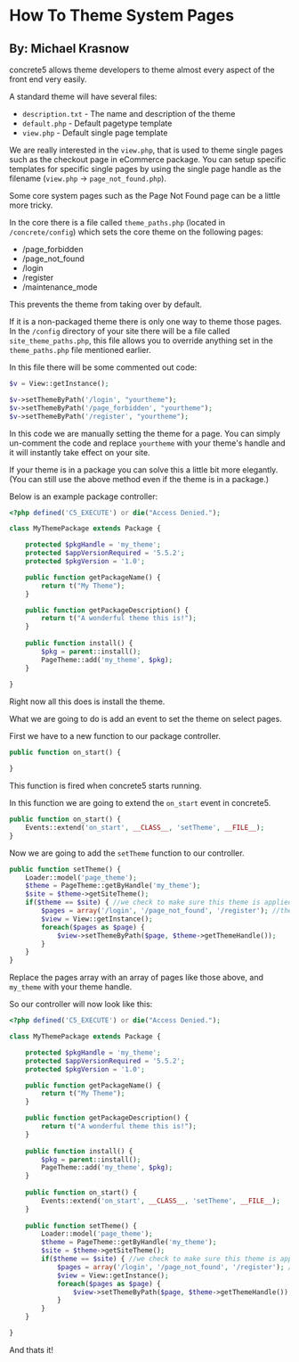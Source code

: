 How To Theme System Pages
=========
By: Michael Krasnow
---------

concrete5 allows theme developers to theme almost every aspect of the front end very easily.

A standard theme will have several files:

- `description.txt` - The name and description of the theme
- `default.php` - Default pagetype template
- `view.php` - Default single page template

We are really interested in the `view.php`, that is used to theme single pages such as the checkout page in eCommerce package. You can setup specific templates for specific single pages by using the single page handle as the filename (`view.php` -> `page_not_found.php`).

Some core system pages such as the Page Not Found page can be a little more tricky.

In the core there is a file called `theme_paths.php` (located in `/concrete/config`) which sets the core theme on the following pages:

- /page\_forbidden
- /page\_not\_found
- /login
- /register
- /maintenance_mode

This prevents the theme from taking over by default.

If it is a non-packaged theme there is only one way to theme those pages. In the `/config` directory of your site there will be a file called `site_theme_paths.php`, this file allows you to override anything set in the `theme_paths.php` file mentioned earlier.

In this file there will be some commented out code:

```php
$v = View::getInstance();

$v->setThemeByPath('/login', "yourtheme");
$v->setThemeByPath('/page_forbidden', "yourtheme");
$v->setThemeByPath('/register', "yourtheme");
```
	
In this code we are manually setting the theme for a page. You can simply un-comment the code and replace `yourtheme` with your theme's handle and it will instantly take effect on your site.

If your theme is in a package you can solve this a little bit more elegantly. (You can still use the above method even if the theme is in a package.)

Below is an example package controller:

```php
<?php defined('C5_EXECUTE') or die("Access Denied.");

class MyThemePackage extends Package {

	protected $pkgHandle = 'my_theme';
	protected $appVersionRequired = '5.5.2';
	protected $pkgVersion = '1.0';

	public function getPackageName() {
		return t("My Theme");
	}

	public function getPackageDescription() {
		return t("A wonderful theme this is!");
	}
	
	public function install() {
		$pkg = parent::install();
		PageTheme::add('my_theme', $pkg);
	}
	
}
```

Right now all this does is install the theme.

What we are going to do is add an event to set the theme on select pages.

First we have to a new function to our package controller.

```php
public function on_start() {

}
```
	
This function is fired when concrete5 starts running.

In this function we are going to extend the `on_start` event in concrete5.

```php
public function on_start() {
	Events::extend('on_start', __CLASS__, 'setTheme', __FILE__);
}
```
	
Now we are going to add the `setTheme` function to our controller.

```php
public function setTheme() {
	Loader::model('page_theme');
	$theme = PageTheme::getByHandle('my_theme');
	$site = $theme->getSiteTheme();
	if($theme == $site) { //we check to make sure this theme is applied to the site.
		$pages = array('/login', '/page_not_found', '/register'); //these are the pages we want to theme
		$view = View::getInstance();
		foreach($pages as $page) {
			$view->setThemeByPath($page, $theme->getThemeHandle());
		}
	}
}
```
	
Replace the pages array with an array of pages like those above, and `my_theme` with your theme handle.

So our controller will now look like this:

```php
<?php defined('C5_EXECUTE') or die("Access Denied.");

class MyThemePackage extends Package {

	protected $pkgHandle = 'my_theme';
	protected $appVersionRequired = '5.5.2';
	protected $pkgVersion = '1.0';

	public function getPackageName() {
		return t("My Theme");
	}

	public function getPackageDescription() {
		return t("A wonderful theme this is!");
	}
	
	public function install() {
		$pkg = parent::install();
		PageTheme::add('my_theme', $pkg);
	}
	
	public function on_start() {
		Events::extend('on_start', __CLASS__, 'setTheme', __FILE__);
	}
	
	public function setTheme() {
		Loader::model('page_theme');
		$theme = PageTheme::getByHandle('my_theme');
		$site = $theme->getSiteTheme();
		if($theme == $site) { //we check to make sure this theme is applied to the site.
			$pages = array('/login', '/page_not_found', '/register'); //these are the pages we wan't to theme
			$view = View::getInstance();
			foreach($pages as $page) {
				$view->setThemeByPath($page, $theme->getThemeHandle());
			}
		}
	}

}
```
	
And thats it!
